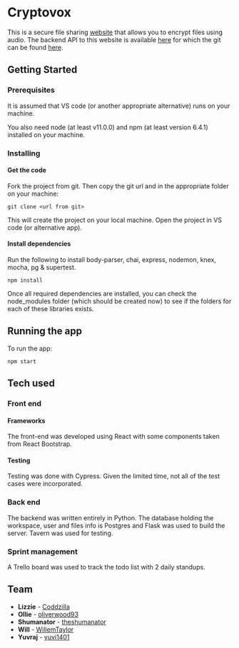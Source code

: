 # Cryptovox

This is a secure file sharing [website](https://cryptovox.netlify.com/) that allows you to encrypt files using audio. The backend API to this website is available [here](https://ssc-be.herokuapp.com/api) for which the git can be found [here](https://github.com/theshumanator/nc-be-finalproject). 


## Getting Started

### Prerequisites

It is assumed that VS code (or another appropriate alternative) runs on your machine. 

You also need node (at least v11.0.0) and npm (at least version 6.4.1) installed on your machine.

### Installing

#### Get the code

Fork the project from git. Then copy the git url and in the appropriate folder on your machine:

```
git clone <url from git>
```
This will create the project on your local machine. Open the project in VS code (or alternative app).

#### Install dependencies

Run the following to install body-parser, chai, express, nodemon, knex, mocha, pg & supertest. 

```
npm install 
```

Once all required dependencies are installed, you can check the node_modules folder (which should be created now) to see if the folders for each of these libraries exists.

## Running the app

To run the app:
```
npm start
```

## Tech used

### Front end

#### Frameworks
The front-end was developed using React with some components taken from React Bootstrap.

#### Testing
Testing was done with Cypress. Given the limited time, not all of the test cases were incorporated.

### Back end
The backend was written entirely in Python. The database holding the workspace, user and files info is Postgres and Flask was used to build the server. Tavern was used for testing.

### Sprint management
A Trello board was used to track the todo list with 2 daily standups.

## Team

* **Lizzie** - [Coddzilla](https://github.com/Coddzilla)
* **Ollie** - [oliverwood93](https://github.com/oliverwood93)
* **Shumanator** - [theshumanator](https://github.com/theshumanator)
* **Will** - [WillemTaylor](https://github.com/WillemTaylor)
* **Yuvraj** - [yuvi1401](https://github.com/yuvi1401)


